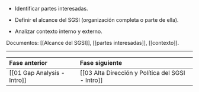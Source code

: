   *  Identificar partes interesadas.

  *  Definir el alcance del SGSI (organización completa o parte de ella).

  *  Analizar contexto interno y externo.

Documentos: [[Alcance del SGSI]], [[partes interesadas]], [[contexto]].

---
| Fase anterior                            | Fase siguiente                                            |
|:----------------------------------------|:----------------------------------------------------------|
| [[01 Gap Analysis - Intro]]             | [[03 Alta Dirección y Política del SGSI - Intro]]         |
